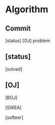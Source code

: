 # Algorithm

## Commit
[status] [OJ] problem

## [status]
[solved]

## [OJ]
[BOJ]

[SWEA]

[softeer]
